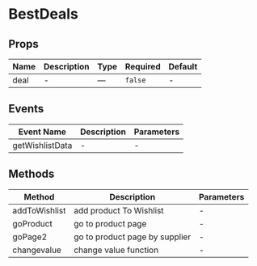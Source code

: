 # BestDeals

## Props

<!-- @vuese:BestDeals:props:start -->
|Name|Description|Type|Required|Default|
|---|---|---|---|---|
|deal|-|—|`false`|-|

<!-- @vuese:BestDeals:props:end -->


## Events

<!-- @vuese:BestDeals:events:start -->
|Event Name|Description|Parameters|
|---|---|---|
|getWishlistData|-|-|

<!-- @vuese:BestDeals:events:end -->


## Methods

<!-- @vuese:BestDeals:methods:start -->
|Method|Description|Parameters|
|---|---|---|
|addToWishlist|add product To Wishlist|-|
|goProduct|go to product page|-|
|goPage2|go to product page by supplier|-|
|changevalue|change value function|-|

<!-- @vuese:BestDeals:methods:end -->


